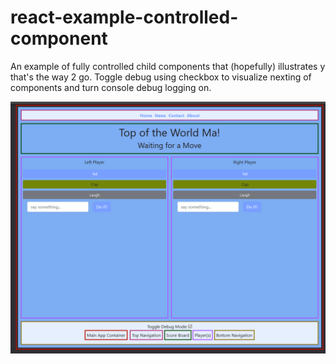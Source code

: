 # react-example-controlled-component
An example of fully controlled child components that (hopefully) illustrates y that's the way 2 go. Toggle debug using checkbox to visualize nexting of components and turn console debug logging on.

![Sample React Screen](https://github.com/Kevin-CodeCrew/react-example-controlled-component/blob/master/example_screen.png)
